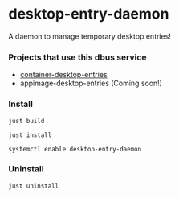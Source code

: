 # desktop-entry-daemon

A daemon to manage temporary desktop entries!

### Projects that use this dbus service

* [container-desktop-entries](https://github.com/ryanabx/container-desktop-entries)
* appimage-desktop-entries (Coming soon!)

### Install

`just build`

`just install`

`systemctl enable desktop-entry-daemon`

### Uninstall

`just uninstall`

